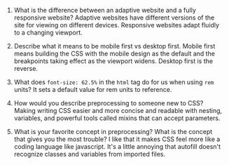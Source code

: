 1. What is the difference between an adaptive website and a fully responsive website?
  Adaptive websites have different versions of the site for viewing on different devices. Responsive websites adapt fluidly to a changing viewport.

2. Describe what it means to be mobile first vs desktop first.
  Mobile first means building the CSS with the mobile design as the default and the breakpoints taking effect as the viewport widens. Desktop first is the reverse.

3. What does `font-size: 62.5%` in the `html` tag do for us when using `rem` units? 
  It sets a default value for rem units to reference.

4. How would you describe preprocessing to someone new to CSS?
  Making writing CSS easier and more concise and readable with nesting, variables, and powerful tools called mixins that can accept parameters.

5. What is your favorite concept in preprocessing?  What is the concept that gives you the most trouble? 
  I like that it makes CSS feel more like a coding language like javascript. It's a little annoying that autofill doesn't recognize classes and variables from imported files.
